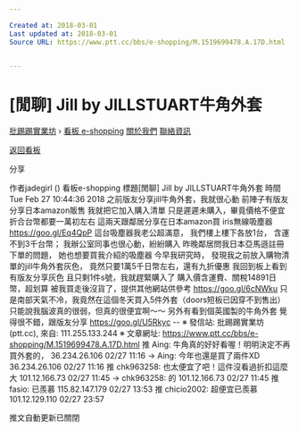 ```yaml
---

Created at: 2018-03-01
Last updated at: 2018-03-01
Source URL: https://www.ptt.cc/bbs/e-shopping/M.1519699478.A.17D.html


---
```


# [閒聊] Jill by JILLSTUART牛角外套


[批踢踢實業坊](https://www.ptt.cc/) › [看板 e-shopping](https://www.ptt.cc/bbs/e-shopping/index.html) [關於我們](https://www.ptt.cc/about.html) [聯絡資訊](https://www.ptt.cc/contact.html)

[返回看板](https://www.ptt.cc/bbs/e-shopping/index.html)

分享

作者jadegirl ()
看板e-shopping
標題\[閒聊\] Jill by JILLSTUART牛角外套
時間Tue Feb 27 10:44:36 2018
之前版友分享jill牛角外套，我就很心動 前陣子有版友分享日本amazon販售 我就把它加入購入清單 只是遲遲未購入，畢竟價格不便宜 折合台幣都要一萬初左右 這兩天跟鄰居分享在日本amazon買 iris無線吸塵器 <https://goo.gl/Eq4QpP> 這台吸塵器我老公超滿意， 我們樓上樓下各放1台， 含運不到3千台幣； 我辦公室同事也很心動，紛紛購入 昨晚鄰居問我日本亞馬遜註冊下單的問題， 她也想要買我介紹的吸塵器 今早我研究時， 發現我之前放入購物清單的jill牛角外套灰色， 竟然只要1萬5千日幣左右，還有九折優惠 我回到板上看到有版友分享灰色 且只剩1件s號，我就趕緊購入了 購入價含運費、關稅14891日幣，超划算 被我買走後沒貨了，提供其他網站供參考 <https://goo.gl/6cNWku> 只是南部天氣不冷，我竟然在這個冬天買入5件外套（doors短板已因穿不到售出） 只能說我腦波真的很弱，但真的很便宜啊～～ 另外有看到個英國製的牛角外套 覺得很不錯，跟版友分享 <https://goo.gl/U5Rkyc> -- ※ 發信站: 批踢踢實業坊(ptt.cc), 來自: 111.255.133.244 ※ 文章網址: <https://www.ptt.cc/bbs/e-shopping/M.1519699478.A.17D.html>
推 Aing: 牛角真的好好看喔！明明決定不再買外套的， 36.234.26.106 02/27 11:16
→ Aing: 今年也還是買了兩件XD 36.234.26.106 02/27 11:16
推 chk963258: 也太便宜了吧！這件沒看過折扣這麼大 101.12.166.73 02/27 11:45
→ chk963258: 的 101.12.166.73 02/27 11:45
推 fasio: 已羨慕 115.82.147.179 02/27 13:53
推 chicio2002: 超便宜已羨慕 101.12.129.110 02/27 23:57

推文自動更新已關閉

